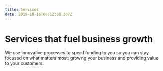 ```yaml
---
title: Services
date: 2019-10-16T06:12:08.307Z
---
```

# Services that fuel business growth

We use innovative processes to speed funding to you so you can stay focused on what matters most: growing your business and providing value to your customers.
